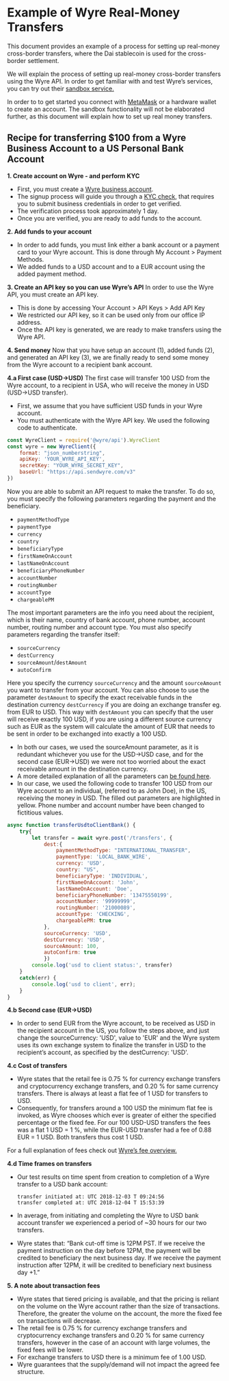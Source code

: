 
# Example of Wyre Real-Money Transfers
This document provides an example of a process for setting up real-money cross-border transfers, where the Dai stablecoin is used for the cross-border settlement.

We will explain the process of setting up real-money cross-border transfers using the Wyre API.
In order to get familiar with and test Wyre’s services, you can try out their [sandbox service.](https://www.testwyre.com)

In order to to get started you connect with [MetaMask](https://metamask.io/) or a hardware wallet to create an account. The sandbox functionality will not be elaborated further, as this document will explain how to set up real money transfers.

## Recipe for transferring $100 from a Wyre Business Account to a US Personal Bank Account
**1. Create account on Wyre - and perform KYC**
-   First, you must create a [Wyre business account](https://dash.sendwyre.com/sign-up).
-   The signup process will guide you through a [KYC check](https://support.sendwyre.com/getting-started/go-from-fiat-to-crypto-in-3-steps), that requires you to submit business credentials in order to get verified.
-   The verification process took approximately 1 day.
-   Once you are verified, you are ready to add funds to the account.

**2. Add funds to your account**
-   In order to add funds, you must link either a bank account or a payment card to your Wyre account. This is done through My Account > Payment Methods.   
-   We added funds to a USD account and to a EUR account using the added payment method.

**3. Create an API key so you can use Wyre’s API**
In order to use the Wyre API, you must create an API key.
-   This is done by accessing Your Account > API Keys > Add API Key   
-   We restricted our API key, so it can be used only from our office IP address. 
-   Once the API key is generated, we are ready to make transfers using the Wyre API.

**4. Send money**
Now that you have setup an account (1), added funds (2), and generated an API key (3), we are finally ready to send some money from the Wyre account to a recipient bank account.

**4.a First case (USD->USD)**
The first case will transfer 100 USD from the Wyre account, to a recipient in USA, who will receive the money in USD (USD->USD transfer).
-   First, we assume that you have sufficient USD funds in your Wyre account.    
-   You must authenticate with the Wyre API key. We used the following code to authenticate.
```javascript
const WyreClient = require('@wyre/api').WyreClient
const wyre = new WyreClient({
	format: "json_numberstring",
	apiKey: 'YOUR_WYRE_API_KEY',
	secretKey: "YOUR_WYRE_SECRET_KEY",
	baseUrl: "https://api.sendwyre.com/v3"
})
```
Now you are able to submit an API request to make the transfer. To do so, you must specify the following parameters regarding the payment and the beneficiary.
-   `paymentMethodType`
-   `paymentType`
-   `currency`
-   `country`
-   `beneficiaryType`
-   `firstNameOnAccount`
-   `lastNameOnAccount`
-   `beneficiaryPhoneNumber`
-   `accountNumber`
-   `routingNumber`
-   `accountType`
-   `chargeablePM`

The most important parameters are the info you need about the recipient, which is their name, country of bank account, phone number, account number, routing number and account type.
You must also specify parameters regarding the transfer itself:
-   `sourceCurrency`
-   `destCurrency`
-   `sourceAmount`/`destAmount`
-   `autoConfirm`

Here you specify the currency `sourceCurrency` and the amount `sourceAmount` you want to transfer from your account. You can also choose to use the parameter `destAmount` to specify the exact receivable funds in the destination currency `destCurrency` if you are doing an exchange transfer eg. from EUR to USD. This way with `destAmount` you can specify that the user will receive exactly 100 USD, if you are using a different source currency such as EUR as the system will calculate the amount of EUR that needs to be sent in order to be exchanged into exactly a 100 USD.
-   In both our cases, we used the sourceAmount parameter, as it is redundant whichever you use for the USD->USD case, and for the second case (EUR->USD) we were not too worried about the exact receivable amount in the destination currency.
-   A more detailed explanation of all the parameters can [be found here](https://www.sendwyre.com/docs/#usa).
-   In our case, we used the following code to transfer 100 USD from our Wyre account to an individual, (referred to as John Doe), in the US, receiving the money in USD. The filled out parameters are highlighted in yellow. Phone number and account number have been changed to fictitious values.
```javascript
async function transferUsdtoClientBank() {
	try{
		let transfer = await wyre.post('/transfers', {
			dest:{
				paymentMethodType: "INTERNATIONAL_TRANSFER",
				paymentType: 'LOCAL_BANK_WIRE',
				currency: 'USD',
				country: "US",
				beneficiaryType: 'INDIVIDUAL',
				firstNameOnAccount: 'John',
				lastNameOnAccount: 'Doe',
				beneficiaryPhoneNumber: '13475550199',
				accountNumber: '99999999',
				routingNumber: '21000089',
				accountType: 'CHECKING',
				chargeablePM: true
			},
			sourceCurrency: 'USD',
			destCurrency: 'USD',
			sourceAmount: 100,
			autoConfirm: true
			})
		console.log('usd to client status:', transfer)
	}
	catch(err) {
		console.log('usd to client', err);
	}
}
```

**4.b Second case (EUR->USD)**
-   In order to send EUR from the Wyre account, to be received as USD in the recipient account in the US, you follow the steps above, and just change the sourceCurrency: 'USD',  value to 'EUR' and the Wyre system uses its own exchange system to finalize the transfer in USD to the recipient’s account, as specified by the destCurrency: 'USD'.

**4.c Cost of transfers**
-   Wyre states that the retail fee is 0.75 % for currency exchange transfers and cryptocurrency exchange transfers, and 0.20 % for same currency transfers. There is always at least a flat fee of 1 USD for transfers to USD.   
-   Consequently, for transfers around a 100 USD the minimum flat fee is invoked, as Wyre chooses which ever is greater of either the specified percentage or the fixed fee. For our 100 USD-USD transfers the fees was a flat 1 USD = 1 %, while the EUR-USD transfer had a fee of 0.88 EUR = 1 USD. Both transfers thus cost 1 USD.

For a full explanation of fees check out [Wyre’s fee overview.](https://support.sendwyre.com/fees-and-rates/wyre-fees-overview)

**4.d Time frames on transfers**
-   Our test results on time spent from creation to completion of a Wyre transfer to a USD bank account:
	```
	transfer initiated at: UTC 2018-12-03 T 09:24:56
	transfer completed at: UTC 2018-12-04 T 15:53:39
	```
  

-   In average, from initiating and completing the Wyre to USD bank account transfer we experienced a period of ~30 hours for our two transfers.   
-   Wyre states that: “Bank cut-off time is 12PM PST. If we receive the payment instruction on the day before 12PM, the payment will be credited to beneficiary the next business day. If we receive the payment instruction after 12PM, it will be credited to beneficiary next business day +1.”

**5. A note about transaction fees**
-   Wyre states that tiered pricing is available, and that the pricing is reliant on the volume on the Wyre account rather than the size of transactions. Therefore, the greater the volume on the account, the more the fixed fee on transactions will decrease.   
-   The retail fee is 0.75 % for currency exchange transfers and cryptocurrency exchange transfers and 0.20 % for same currency transfers, however in the case of an account with large volumes, the fixed fees will be lower.  
-   For exchange transfers to USD there is a minimum fee of 1.00 USD.   
-   Wyre guarantees that the supply/demand will not impact the agreed fee structure.